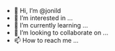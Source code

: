 - 👋 Hi, I’m @jonild
- 👀 I’m interested in ...
- 🌱 I’m currently learning ...
- 💞️ I’m looking to collaborate on ...
- 📫 How to reach me ...

<!---
jonild/jonild is a ✨ special ✨ repository because its `README.md` (this file) appears on your GitHub profile.
You can click the Preview link to take a look at your changes.
--->
